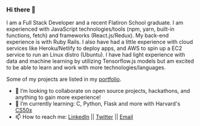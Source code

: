 ### Hi there 👋

<!--
**AnthonyM5/AnthonyM5** is a ✨ _special_ ✨ repository because its `README.md` (this file) appears on your GitHub profile.

Here are some ideas to get you started:

- 🔭 I’m currently working on ...

- 
- 🤔 I’m looking for help with ...
- 💬 Ask me about ...
- 📫 How to reach me: ...
- 😄 Pronouns: ...
- ⚡ Fun fact: ...
-->

I am a Full Stack Developer and a recent Flatiron School graduate. I am experienced with JavaScript technologies/tools (npm, yarn, built-in functions, fetch) and frameworks (React.js/Redux). My back-end experience is with Ruby Rails. I also have had a little experience with cloud services like Heroku/Netlify to deploy apps, and AWS to spin up a EC2 service to run an Linux distro (Ubuntu). I have had light experience with data and machine learning by utilizing Tensorflow.js models but am excited to be able to learn and work with more technologies/languages.

Some of my projects are listed in my [portfolio][4].


- 👯 I’m looking to collaborate on open source projects, hackathons, and anything to gain more experience!
- 🌱 I’m currently learning: C, Python, Flask and more with Harvard's [CS50x][1] 
- 📫 How to reach me: [LinkedIn][2] || [Twitter][3] || [Email](mailto:"anthony.mai530@gmail.com")


[1]:https://cs50.harvard.edu/x/2021/
[2]:https://www.linkedin.com/in/anthonymai5/
[3]:https://twitter.com/Anthony76567225
[4]:anthonym-portfolio.netlify.app
